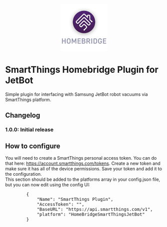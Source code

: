 
<p align="center">

<img src="https://github.com/homebridge/branding/raw/master/logos/homebridge-wordmark-logo-vertical.png" width="150">

</p>


# SmartThings Homebridge Plugin for JetBot

Simple plugin for interfacing with Samsung JetBot robot vacuums via SmartThings platform.

## Changelog

### 1.0.0: Initial release

## How to configure

You will need to create a SmartThings personal access token.  You can do that here: https://account.smartthings.com/tokens.  Create a
new token and make sure it has all of the device permissions.  Save your token and add it to the configuration.
<br>
This section should be added to the platforms array in your config.json file, but you can now edit using the config UI:
<pre>
        {
            "Name": "SmartThings Plugin",
            "AccessToken": "<INSERT YOUR PERSONAL ACCESS TOKEN HERE>",
            "BaseURL": "https://api.smartthings.com/v1",
            "platform": "HomeBridgeSmartThingsJetBot"
        }
</pre>
